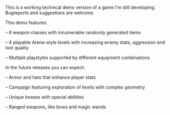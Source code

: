 This is a working technical demo version of a game I'm still developing. Bugreports and suggestions are welcome.

This demo features:

– 8 weapon classes with innumerable randomly generated items

– 4 playable Arena-style levels with increasing enemy stats, aggression and loot quality

– Multiple playstyles supported by different equipment combinations

In the future releases you can expect:

– Armor and hats that enhance player stats

– Campaign featuring exploration of levels with complex geometry

– Unique bosses with special abilities

– Ranged weapons, like bows and magic wands
